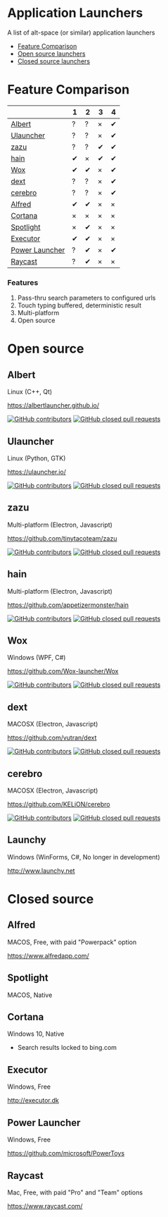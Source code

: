 # Application Launchers

A list of alt-space (or similar) application launchers

- [Feature Comparison](#feature-comparison)
- [Open source launchers](#open-source)
- [Closed source launchers](#closed-source)

# Feature Comparison

|                             | 1   | 2   | 3   | 4   |
| --------------------------- | --- | --- | --- | --- |
| [Albert](#ulauncher)        | ?   | ?   | ×   | ✔   |
| [Ulauncher](#ulauncher)     | ?   | ?   | ×   | ✔   |
| [zazu](#zazu)               | ?   | ?   | ✔   | ✔   |
| [hain](#hain)               | ✔   | ×   | ✔   | ✔   |
| [Wox](#wox)                 | ✔   | ✔   | ×   | ✔   |
| [dext](#dext)               | ?   | ?   | ×   | ✔   |
| [cerebro](#cerebro)         | ?   | ?   | ×   | ✔   |
| [Alfred](#alfred)           | ✔   | ✔   | ×   | ×   |
| [Cortana](#cortana)         | ×   | ×   | ×   | ×   |
| [Spotlight](#spotlight)     | ×   | ✔   | ×   | ×   |
| [Executor](#executor)       | ✔   | ✔   | ×   | ×   |
| [Power Launcher](#executor) | ?   | ✔   | ×   | ✔   |
| [Raycast](#raycast)         | ?   | ✔   | ×   | ×   |  

### Features

1. Pass-thru search parameters to configured urls
2. Touch typing buffered, deterministic result
3. Multi-platform
4. Open source

# Open source

## Albert

Linux (C++, Qt)

https://albertlauncher.github.io/

[![GitHub contributors](https://img.shields.io/github/contributors/albertlauncher/albert.svg)](https://github.com/albertlauncher/albert)
[![GitHub closed pull requests](https://img.shields.io/github/issues-pr-closed/albertlauncher/albert.svg)](https://github.com/albertlauncher/albert)

## Ulauncher

Linux (Python, GTK)

https://ulauncher.io/

[![GitHub contributors](https://img.shields.io/github/contributors/Ulauncher/Ulauncher.svg)](https://github.com/Ulauncher/Ulauncher)
[![GitHub closed pull requests](https://img.shields.io/github/issues-pr-closed/Ulauncher/Ulauncher.svg)](https://github.com/Ulauncher/Ulauncher)

## zazu

Multi-platform (Electron, Javascript)

https://github.com/tinytacoteam/zazu

[![GitHub contributors](https://img.shields.io/github/contributors/tinytacoteam/zazu.svg)](https://github.com/tinytacoteam/zazu)
[![GitHub closed pull requests](https://img.shields.io/github/issues-pr-closed/tinytacoteam/zazu.svg)](https://github.com/tinytacoteam/zazu)

## hain

Multi-platform (Electron, Javascript)

https://github.com/appetizermonster/hain

[![GitHub contributors](https://img.shields.io/github/contributors/appetizermonster/hain.svg)](https://github.com/appetizermonster/hain)
[![GitHub closed pull requests](https://img.shields.io/github/issues-pr-closed/appetizermonster/hain.svg)](https://github.com/appetizermonster/hain)

## Wox

Windows (WPF, C#)

https://github.com/Wox-launcher/Wox

[![GitHub contributors](https://img.shields.io/github/contributors/Wox-launcher/Wox.svg)](https://github.com/Wox-launcher/Wox)
[![GitHub closed pull requests](https://img.shields.io/github/issues-pr-closed/Wox-launcher/Wox.svg)](https://github.com/Wox-launcher/Wox)

## dext

MACOSX (Electron, Javascript)

https://github.com/vutran/dext

[![GitHub contributors](https://img.shields.io/github/contributors/vutran/dext.svg)](https://github.com/vutran/dext)
[![GitHub closed pull requests](https://img.shields.io/github/issues-pr-closed/vutran/dext.svg)](https://github.com/vutran/dext)

## cerebro

MACOSX (Electron, Javascript)

https://github.com/KELiON/cerebro

[![GitHub contributors](https://img.shields.io/github/contributors/KELiON/cerebro.svg)](https://github.com/KELiON/cerebro)
[![GitHub closed pull requests](https://img.shields.io/github/issues-pr-closed/KELiON/cerebro.svg)](https://github.com/KELiON/cerebro)

## Launchy

Windows (WinForms, C#, No longer in development)

http://www.launchy.net

# Closed source

## Alfred

MACOS, Free, with paid "Powerpack" option

https://www.alfredapp.com/

## Spotlight

MACOS, Native

## Cortana

Windows 10, Native

- Search results locked to bing.com

## Executor

Windows, Free

http://executor.dk

## Power Launcher

Windows, Free

https://github.com/microsoft/PowerToys

## Raycast
Mac, Free, with paid "Pro" and "Team" options

https://www.raycast.com/
